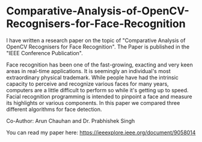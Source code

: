 # Comparative-Analysis-of-OpenCV-Recognisers-for-Face-Recognition
I have written a research paper on the topic of "Comparative Analysis of OpenCV Recognisers for Face Recognition". The Paper is published in the "IEEE Conference Publication".

Face recognition has been one of the fast-growing, exacting and very keen areas in real-time applications. It is seemingly an individual's most extraordinary physical trademark. While people have had the intrinsic capacity to perceive and recognize various faces for many years, computers are a little difficult to perform so while it's getting up to speed. Facial recognition programming is intended to pinpoint a face and measure its highlights or various components. In this paper we compared three different algorithms for face detection.

Co-Author: Arun Chauhan and Dr. Prabhishek Singh

You can read my paper here: https://ieeexplore.ieee.org/document/9058014
